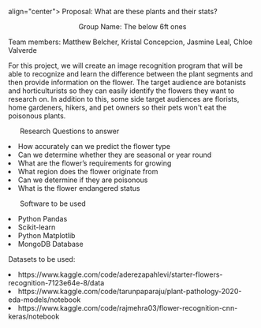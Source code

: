 <hl> align="center"> Proposal: What are these plants and their stats?  </h1>

<p align="center"> Group Name: The below 6ft ones </p>


Team members: Matthew Belcher, Kristal Concepcion, Jasmine Leal, Chloe Valverde


For this project, we will create an image recognition program that will be able to recognize and learn the difference between the plant segments and then provide information on the flower. The target audience are botanists and horticulturists so they can easily identify the flowers they want to research on. In addition to this, some side target audiences are florists, home gardeners, hikers, and pet owners so their pets won't eat the poisonous plants. 
	

<ul>Research Questions to answer</ul>

<li>How accurately can we predict the flower type</li>
<li>Can we determine whether they are seasonal or year round</li>
<li>What are the flower’s requirements for growing</li>
<li>What region does the flower originate from</li>
<li>Can we determine if they are poisonous </li>
<li>What is the flower endangered status</li>


<ul>Software to be used</ul>

<li>Python Pandas</li>
<li>Scikit-learn</li>
<li>Python Matplotlib</li>
<li>MongoDB Database</li>

Datasets to be used: 
<li>https://www.kaggle.com/code/aderezapahlevi/starter-flowers-recognition-7123e64e-8/data</li>
<li>https://www.kaggle.com/code/tarunpaparaju/plant-pathology-2020-eda-models/notebook</li>

<li>https://www.kaggle.com/code/rajmehra03/flower-recognition-cnn-keras/notebook</li>



